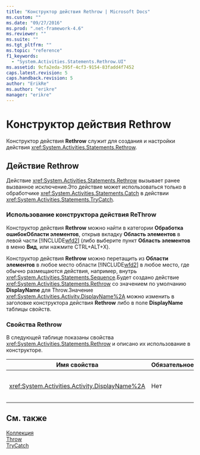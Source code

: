 ```yaml
---
title: "Конструктор действия Rethrow | Microsoft Docs"
ms.custom: ""
ms.date: "09/27/2016"
ms.prod: ".net-framework-4.6"
ms.reviewer: ""
ms.suite: ""
ms.tgt_pltfrm: ""
ms.topic: "reference"
f1_keywords: 
  - "System.Activities.Statements.Rethrow.UI"
ms.assetid: 9cfa2eda-395f-4cf3-9154-83fadd4f7452
caps.latest.revision: 5
caps.handback.revision: 5
author: "ErikRe"
ms.author: "erikre"
manager: "erikre"
---
```

# Конструктор действия Rethrow
Конструктор действия **Rethrow** служит для создания и настройки действия <xref:System.Activities.Statements.Rethrow>.  
  
## Действие Rethrow  
 Действие <xref:System.Activities.Statements.Rethrow> вызывает ранее вызванное исключение.Это действие может использоваться только в обработчике <xref:System.Activities.Statements.Catch> в действии <xref:System.Activities.Statements.TryCatch>.  
  
### Использование конструктора действия ReThrow  
 Конструктор действия **Rethrow** можно найти в категории **Обработка ошибокОбласти элементов**, открыв вкладку **Область элементов** в левой части [!INCLUDE[wfd2](../workflow-designer/includes/wfd2_md.md)] \(либо выберите пункт **Область элементов** в меню **Вид**, или нажмите CTRL\+ALT\+X\).  
  
 Конструктор действия **Rethrow** можно перетащить из **Области элементов** в любое место области [!INCLUDE[wfd2](../workflow-designer/includes/wfd2_md.md)] в любое место, где обычно размещаются действия, например, внутрь <xref:System.Activities.Statements.Sequence>.Будет создано действие <xref:System.Activities.Statements.Rethrow> со значением по умолчанию **DisplayName** для Throw.Значение <xref:System.Activities.Activity.DisplayName%2A> можно изменить в заголовке конструктора действия **Rethrow** либо в поле **DisplayName** таблицы свойств.  
  
### Свойства Rethrow  
 В следующей таблице показаны свойства <xref:System.Activities.Statements.Rethrow> и описано их использование в конструкторе.  
  
|Имя свойства|Обязательное|Использование|  
|------------------|------------------|-------------------|  
|<xref:System.Activities.Activity.DisplayName%2A>|Нет|Указывает дополнительное понятное имя действия <xref:System.Activities.Statements.ReThrow>.По умолчанию используется Rethrow.|  
  
## См. также  
 [Коллекция](../workflow-designer/collection-activity-designers.md)   
 [Throw](../workflow-designer/throw-activity-designer.md)   
 [TryCatch](../workflow-designer/trycatch-activity-designer.md)